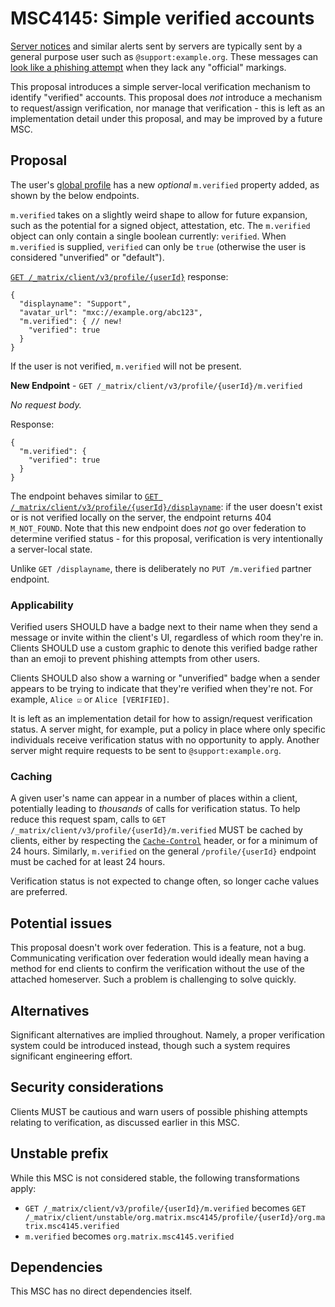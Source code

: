 # MSC4145: Simple verified accounts

[Server notices](https://spec.matrix.org/v1.10/client-server-api/#server-notices) and similar alerts
sent by servers are typically sent by a general purpose user such as `@support:example.org`. These
messages can [look like a phishing attempt](https://github.com/element-hq/element-meta/issues/1759)
when they lack any "official" markings.

This proposal introduces a simple server-local verification mechanism to identify "verified"
accounts. This proposal does *not* introduce a mechanism to request/assign verification, nor manage
that verification - this is left as an implementation detail under this proposal, and may be
improved by a future MSC.

## Proposal

The user's [global profile](https://spec.matrix.org/v1.10/client-server-api/#profiles) has a new
*optional* `m.verified` property added, as shown by the below endpoints.

`m.verified` takes on a slightly weird shape to allow for future expansion, such as the potential
for a signed object, attestation, etc. The `m.verified` object can only contain a single boolean
currently: `verified`. When `m.verified` is supplied, `verified` can only be `true` (otherwise the
user is considered "unverified" or "default").

[`GET /_matrix/client/v3/profile/{userId}`](https://spec.matrix.org/v1.10/client-server-api/#get_matrixclientv3profileuserid)
response:
```jsonc
{
  "displayname": "Support",
  "avatar_url": "mxc://example.org/abc123",
  "m.verified": { // new!
    "verified": true
  }
}
```

If the user is not verified, `m.verified` will not be present.

**New Endpoint** - `GET /_matrix/client/v3/profile/{userId}/m.verified`

*No request body.*

Response:
```jsonc
{
  "m.verified": {
    "verified": true
  }
}
```

The endpoint behaves similar to [`GET /_matrix/client/v3/profile/{userId}/displayname`](https://spec.matrix.org/v1.10/client-server-api/#get_matrixclientv3profileuseriddisplayname):
if the user doesn't exist or is not verified locally on the server, the endpoint returns 404 `M_NOT_FOUND`.
Note that this new endpoint does *not* go over federation to determine verified status - for this
proposal, verification is very intentionally a server-local state.

Unlike `GET /displayname`, there is deliberately no `PUT /m.verified` partner endpoint.

### Applicability

Verified users SHOULD have a badge next to their name when they send a message or invite within the
client's UI, regardless of which room they're in. Clients SHOULD use a custom graphic to denote this
verified badge rather than an emoji to prevent phishing attempts from other users.

Clients SHOULD also show a warning or "unverified" badge when a sender appears to be trying to
indicate that they're verified when they're not. For example, `Alice ☑️` or `Alice [VERIFIED]`.

It is left as an implementation detail for how to assign/request verification status. A server might,
for example, put a policy in place where only specific individuals receive verification status with
no opportunity to apply. Another server might require requests to be sent to `@support:example.org`.

### Caching

A given user's name can appear in a number of places within a client, potentially leading to *thousands*
of calls for verification status. To help reduce this request spam, calls to `GET /_matrix/client/v3/profile/{userId}/m.verified`
MUST be cached by clients, either by respecting the [`Cache-Control`](https://developer.mozilla.org/en-US/docs/Web/HTTP/Headers/Cache-Control)
header, or for a minimum of 24 hours. Similarly, `m.verified` on the general `/profile/{userId}`
endpoint must be cached for at least 24 hours.

Verification status is not expected to change often, so longer cache values are preferred.

## Potential issues

This proposal doesn't work over federation. This is a feature, not a bug. Communicating verification
over federation would ideally mean having a method for end clients to confirm the verification
without the use of the attached homeserver. Such a problem is challenging to solve quickly.

## Alternatives

Significant alternatives are implied throughout. Namely, a proper verification system could be
introduced instead, though such a system requires significant engineering effort.

## Security considerations

Clients MUST be cautious and warn users of possible phishing attempts relating to verification, as
discussed earlier in this MSC.

## Unstable prefix

While this MSC is not considered stable, the following transformations apply:

* `GET /_matrix/client/v3/profile/{userId}/m.verified` becomes `GET /_matrix/client/unstable/org.matrix.msc4145/profile/{userId}/org.matrix.msc4145.verified`
* `m.verified` becomes `org.matrix.msc4145.verified`

## Dependencies

This MSC has no direct dependencies itself.
